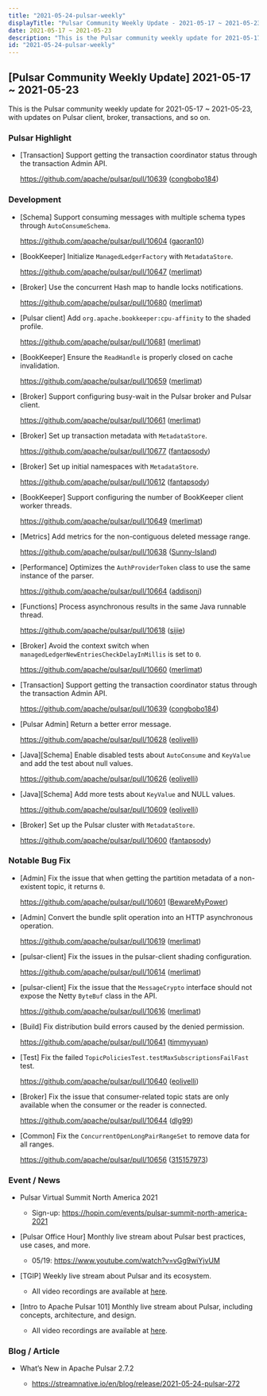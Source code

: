 ```yaml
---
title: "2021-05-24-pulsar-weekly"
displayTitle: "Pulsar Community Weekly Update - 2021-05-17 ~ 2021-05-23"
date: 2021-05-17 ~ 2021-05-23
description: "This is the Pulsar community weekly update for 2021-05-17 ~ 2021-05-23, with updates on Pulsar client, broker, transactions, and so on."
id: "2021-05-24-pulsar-weekly"
---
```


## [Pulsar Community Weekly Update] 2021-05-17 ~ 2021-05-23

This is the Pulsar community weekly update for 2021-05-17 ~ 2021-05-23, with updates on Pulsar client, broker, transactions, and so on.

### Pulsar Highlight

- [Transaction] Support getting the transaction coordinator status through the transaction Admin API.

    https://github.com/apache/pulsar/pull/10639 ([congbobo184](https://api.github.com/users/congbobo184))

### Development

- [Schema] Support consuming messages with multiple schema types through `AutoConsumeSchema`.

    https://github.com/apache/pulsar/pull/10604 ([gaoran10](https://api.github.com/users/gaoran10))

- [BookKeeper] Initialize `ManagedLedgerFactory` with `MetadataStore`.

    https://github.com/apache/pulsar/pull/10647 ([merlimat](https://api.github.com/users/merlimat))

- [Broker] Use the concurrent Hash map to handle locks notifications.

    https://github.com/apache/pulsar/pull/10680 ([merlimat](https://api.github.com/users/merlimat))

- [Pulsar client] Add `org.apache.bookkeeper:cpu-affinity` to the shaded profile.

    https://github.com/apache/pulsar/pull/10681 ([merlimat](https://api.github.com/users/merlimat))

- [BookKeeper] Ensure the `ReadHandle` is properly closed on cache invalidation.

    https://github.com/apache/pulsar/pull/10659 ([merlimat](https://api.github.com/users/merlimat))

- [Broker] Support configuring busy-wait in the Pulsar broker and Pulsar client.

    https://github.com/apache/pulsar/pull/10661 ([merlimat](https://api.github.com/users/merlimat))

- [Broker] Set up transaction metadata with `MetadataStore`.

    https://github.com/apache/pulsar/pull/10677 ([fantapsody](https://api.github.com/users/fantapsody))

- [Broker] Set up initial namespaces with `MetadataStore`.

    https://github.com/apache/pulsar/pull/10612 ([fantapsody](https://api.github.com/users/fantapsody))

- [BookKeeper] Support configuring the number of BookKeeper client worker threads.

    https://github.com/apache/pulsar/pull/10649 ([merlimat](https://api.github.com/users/merlimat))

- [Metrics] Add metrics for the non-contiguous deleted message range.

    https://github.com/apache/pulsar/pull/10638 ([Sunny-Island](https://api.github.com/users/Sunny-Island))

- [Performance] Optimizes the `AuthProviderToken` class to use the same instance of the parser.

    https://github.com/apache/pulsar/pull/10664 ([addisonj](https://api.github.com/users/addisonj))

- [Functions] Process asynchronous results in the same Java runnable thread.

    https://github.com/apache/pulsar/pull/10618 ([sijie](https://api.github.com/users/sijie))

- [Broker] Avoid the context switch when `managedLedgerNewEntriesCheckDelayInMillis` is set to `0`.

    https://github.com/apache/pulsar/pull/10660 ([merlimat](https://api.github.com/users/merlimat))

- [Transaction] Support getting the transaction coordinator status through the transaction Admin API.

    https://github.com/apache/pulsar/pull/10639 ([congbobo184](https://api.github.com/users/congbobo184))

- [Pulsar Admin] Return a better error message.

    https://github.com/apache/pulsar/pull/10628 ([eolivelli](https://api.github.com/users/eolivelli))

- [Java][Schema] Enable disabled tests about `AutoConsume` and `KeyValue` and add the test about null values.

    https://github.com/apache/pulsar/pull/10626 ([eolivelli](https://api.github.com/users/eolivelli))

- [Java][Schema] Add more tests about `KeyValue` and NULL values.

    https://github.com/apache/pulsar/pull/10609 ([eolivelli](https://api.github.com/users/eolivelli))

- [Broker] Set up the Pulsar cluster with `MetadataStore`.

    https://github.com/apache/pulsar/pull/10600 ([fantapsody](https://api.github.com/users/fantapsody))

### Notable Bug Fix

- [Admin] Fix the issue that when getting the partition metadata of a non-existent topic, it returns `0`.

    https://github.com/apache/pulsar/pull/10601 ([BewareMyPower](https://api.github.com/users/BewareMyPower))

- [Admin] Convert the bundle split operation into an HTTP asynchronous operation.

    https://github.com/apache/pulsar/pull/10619 ([merlimat](https://api.github.com/users/merlimat))

- [pulsar-client] Fix the issues in the pulsar-client shading configuration.

    https://github.com/apache/pulsar/pull/10614 ([merlimat](https://api.github.com/users/merlimat))

- [pulsar-client] Fix the issue that the `MessageCrypto` interface should not expose the Netty `ByteBuf` class in the API.

    https://github.com/apache/pulsar/pull/10616 ([merlimat](https://api.github.com/users/merlimat))

- [Build] Fix distribution build errors caused by the denied permission.

    https://github.com/apache/pulsar/pull/10641 ([timmyyuan](https://api.github.com/users/timmyyuan))

- [Test] Fix the failed `TopicPoliciesTest.testMaxSubscriptionsFailFast` test.

    https://github.com/apache/pulsar/pull/10640 ([eolivelli](https://api.github.com/users/eolivelli))

- [Broker] Fix the issue that consumer-related topic stats are only available when the consumer or the reader is connected.

    https://github.com/apache/pulsar/pull/10644 ([dlg99](https://api.github.com/users/dlg99))

- [Common] Fix the `ConcurrentOpenLongPairRangeSet` to remove data for all ranges.

    https://github.com/apache/pulsar/pull/10656 ([315157973](https://api.github.com/users/315157973))

### Event / News

- Pulsar Virtual Summit North America 2021

    - Sign-up: https://hopin.com/events/pulsar-summit-north-america-2021

- [Pulsar Office Hour] Monthly live stream about Pulsar best practices, use cases, and more.

  - 05/19: https://www.youtube.com/watch?v=vGg9wiYjvUM

- [TGIP] Weekly live stream about Pulsar and its ecosystem.

  - All video recordings are available at [here](https://streamnative.io/resource#tgip).

- [Intro to Apache Pulsar 101] Monthly live stream about Pulsar, including concepts, architecture, and design.

    - All video recordings are available at [here](https://streamnative.io/en/resource#intro-to-apache-pulsar-101).

### Blog / Article

- What’s New in Apache Pulsar 2.7.2

    - https://streamnative.io/en/blog/release/2021-05-24-pulsar-272

